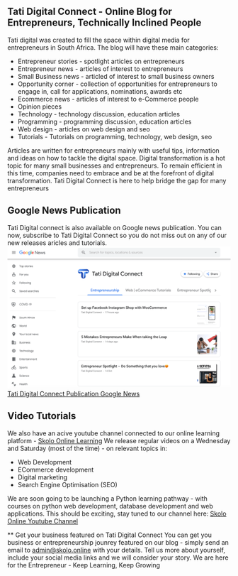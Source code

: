 ## Tati Digital Connect - Online Blog for Entrepreneurs, Technically Inclined People

Tati digital was created to fill the space within digital media for entrepreneurs in South Africa. The blog will have these main categories:
* Entrepreneur stories - spotlight articles on entrepreneurs
* Entrepreneur news - articles of interest to entrepreneurs 
* Small Business news - articled of interest to small business owners 
* Opportunity corner - collection of opportunities for entrepreneurs to engage in, call for applications, nominations, awards etc
* Ecommerce news - articles of interest to e-Commerce people
* Opinion pieces
* Technology - technology discussion, education articles 
* Programming - programming discussion, education articles 
* Web design - articles on web design and seo
* Tutorials - Tutorials on programming, technology, web design, seo

Articles are written for entrepreneurs mainly with useful tips, information and ideas on how to tackle the digital space. Digital transformation is a hot topic for many small businesses and entrepreneurs. To remain efficient in this time, companies need to embrace and be at the forefront of digital transformation. Tati Digital Connect is here to help bridge the gap for many entrepreneurs

## Google News Publication 
Tati Digital connect is also available on Google news publication. You can now, subscribe to Tati Digital Connect so you do not miss out on any of our new releases aricles and tutorials.
![Tati Digital Connect](/images/tati-digital-connect-google-news.png)
[Tati Digital Connect Publication Google News](https://news.google.com/publications/CAAqBwgKMNGEngsw8o62Aw/sections/CAQqEAgAKgcICjDRhJ4LMPKOtgMw6oLqBg?oc=3&ceid=ZA:en )

## Video Tutorials 
We also have an acive youtube channel connected to our online learning platform - [Skolo Online Learning](https://skolo.online)
We release regular videos on a Wednesday and Saturday (most of the time) - on relevant topics in:
* Web Development 
* ECommerce development 
* Digital marketing
* Search Engine Optimisation (SEO)

We are soon going to be launching a Python learning pathway - with courses on python web development, database development and web applications. This should be exciting, stay tuned to our channel here:
[Skolo Online Youtube Channel](https://www.youtube.com/channel/UCKe7TlwyDiH2RM7jhI5vnXw/videos)

** Get your business featured on Tati Digital Connect
You can get you business or entrepreneurship jounrey featured on our blog - simply send an email to admin@skolo.online with your details. Tell us more about yourself, include your social media links and we will consider your story.
We are here for the Entrepreneur - Keep Learning, Keep Growing
